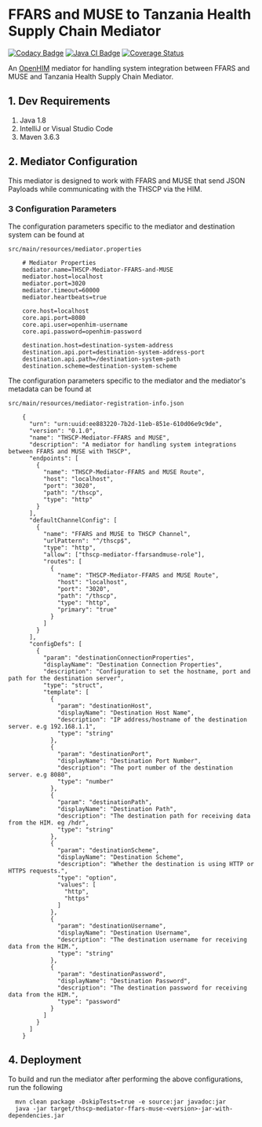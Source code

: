 # FFARS and MUSE to Tanzania Health Supply Chain Mediator


[![Codacy Badge](https://api.codacy.com/project/badge/Grade/83dcc6b5f72c48b4aa182849a77d5307)](https://app.codacy.com/gh/SoftmedTanzania/thscp-mediator-ffars-muse?utm_source=github.com&utm_medium=referral&utm_content=SoftmedTanzania/thscp-mediator-ffars-muse&utm_campaign=Badge_Grade_Settings)
[![Java CI Badge](https://github.com/SoftmedTanzania/thscp-mediator-ffars-muse/workflows/Java%20CI%20with%20Maven/badge.svg)](https://github.com/SoftmedTanzania/thscp-mediator-ffars-muse/actions?query=workflow%3A%22Java+CI+with+Maven%22)
[![Coverage Status](https://coveralls.io/repos/github/SoftmedTanzania/thscp-mediator-ffars-muse/badge.svg?branch=development)](https://coveralls.io/github/SoftmedTanzania/thscp-mediator-ffars-muse?branch=development)

An [OpenHIM](http://openhim.org/) mediator for handling system integration between FFARS and MUSE and Tanzania Health Supply Chain Mediator.

## 1. Dev Requirements

1. Java 1.8
2. IntelliJ or Visual Studio Code
3. Maven 3.6.3

## 2. Mediator Configuration

This mediator is designed to work with FFARS and MUSE that send JSON Payloads while communicating with the THSCP via the HIM.

### 3 Configuration Parameters

The configuration parameters specific to the mediator and destination system can be found at

`src/main/resources/mediator.properties`

```
    # Mediator Properties
    mediator.name=THSCP-Mediator-FFARS-and-MUSE
    mediator.host=localhost
    mediator.port=3020
    mediator.timeout=60000
    mediator.heartbeats=true
    
    core.host=localhost
    core.api.port=8080
    core.api.user=openhim-username
    core.api.password=openhim-password
    
    destination.host=destination-system-address
    destination.api.port=destination-system-address-port
    destination.api.path=/destination-system-path
    destination.scheme=destination-system-scheme
```

The configuration parameters specific to the mediator and the mediator's metadata can be found at

`src/main/resources/mediator-registration-info.json`

```
    {
      "urn": "urn:uuid:ee883220-7b2d-11eb-851e-610d06e9c9de",
      "version": "0.1.0",
      "name": "THSCP-Mediator-FFARS and MUSE",
      "description": "A mediator for handling system integrations between FFARS and MUSE with THSCP",
      "endpoints": [
        {
          "name": "THSCP-Mediator-FFARS and MUSE Route",
          "host": "localhost",
          "port": "3020",
          "path": "/thscp",
          "type": "http"
        }
      ],
      "defaultChannelConfig": [
        {
          "name": "FFARS and MUSE to THSCP Channel",
          "urlPattern": "^/thscp$",
          "type": "http",
          "allow": ["thscp-mediator-ffarsandmuse-role"],
          "routes": [
            {
              "name": "THSCP-Mediator-FFARS and MUSE Route",
              "host": "localhost",
              "port": "3020",
              "path": "/thscp",
              "type": "http",
              "primary": "true"
            }
          ]
        }
      ],
      "configDefs": [
        {
          "param": "destinationConnectionProperties",
          "displayName": "Destination Connection Properties",
          "description": "Configuration to set the hostname, port and path for the destination server",
          "type": "struct",
          "template": [
            {
              "param": "destinationHost",
              "displayName": "Destination Host Name",
              "description": "IP address/hostname of the destination server. e.g 192.168.1.1",
              "type": "string"
            },
            {
              "param": "destinationPort",
              "displayName": "Destination Port Number",
              "description": "The port number of the destination server. e.g 8080",
              "type": "number"
            },
            {
              "param": "destinationPath",
              "displayName": "Destination Path",
              "description": "The destination path for receiving data from the HIM. eg /hdr",
              "type": "string"
            },
            {
              "param": "destinationScheme",
              "displayName": "Destination Scheme",
              "description": "Whether the destination is using HTTP or HTTPS requests.",
              "type": "option",
              "values": [
                "http",
                "https"
              ]
            },
            {
              "param": "destinationUsername",
              "displayName": "Destination Username",
              "description": "The destination username for receiving data from the HIM.",
              "type": "string"
            },
            {
              "param": "destinationPassword",
              "displayName": "Destination Password",
              "description": "The destination password for receiving data from the HIM.",
              "type": "password"
            }
          ]
        }
      ]
    }
```

## 4. Deployment

To build and run the mediator after performing the above configurations, run the following

```
  mvn clean package -DskipTests=true -e source:jar javadoc:jar
  java -jar target/thscp-mediator-ffars-muse-<version>-jar-with-dependencies.jar
```
